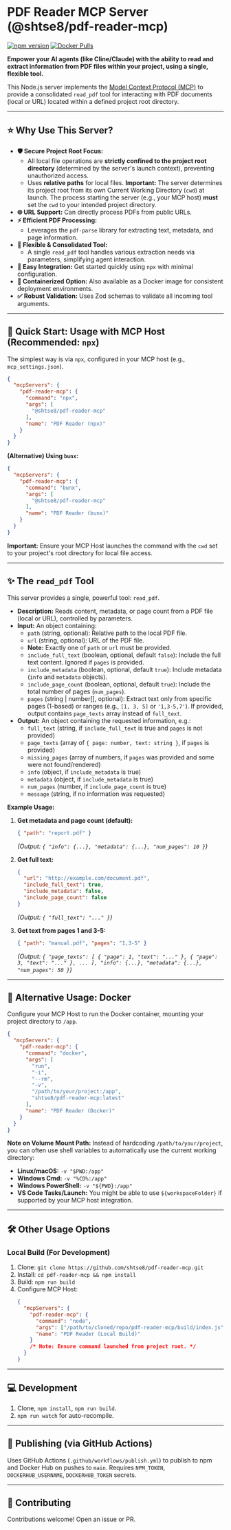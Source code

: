 # PDF Reader MCP Server (@shtse8/pdf-reader-mcp)

[![npm version](https://badge.fury.io/js/%40shtse8%2Fpdf-reader-mcp.svg)](https://badge.fury.io/js/%40shtse8%2Fpdf-reader-mcp)
[![Docker Pulls](https://img.shields.io/docker/pulls/shtse8/pdf-reader-mcp.svg)](https://hub.docker.com/r/shtse8/pdf-reader-mcp)

<!-- Add other badges like License, Build Status if applicable -->

**Empower your AI agents (like Cline/Claude) with the ability to read and
extract information from PDF files within your project, using a single, flexible
tool.**

This Node.js server implements the
[Model Context Protocol (MCP)](https://docs.modelcontextprotocol.com/) to
provide a consolidated `read_pdf` tool for interacting with PDF documents (local
or URL) located within a defined project root directory.

---

## ⭐ Why Use This Server?

- **🛡️ Secure Project Root Focus:**
  - All local file operations are **strictly confined to the project root
    directory** (determined by the server's launch context), preventing
    unauthorized access.
  - Uses **relative paths** for local files. **Important:** The server
    determines its project root from its own Current Working Directory (`cwd`)
    at launch. The process starting the server (e.g., your MCP host) **must**
    set the `cwd` to your intended project directory.
- **🌐 URL Support:** Can directly process PDFs from public URLs.
- **⚡ Efficient PDF Processing:**
  - Leverages the `pdf-parse` library for extracting text, metadata, and page
    information.
- **🔧 Flexible & Consolidated Tool:**
  - A single `read_pdf` tool handles various extraction needs via parameters,
    simplifying agent interaction.
- **🚀 Easy Integration:** Get started quickly using `npx` with minimal
  configuration.
- **🐳 Containerized Option:** Also available as a Docker image for consistent
  deployment environments.
- **✅ Robust Validation:** Uses Zod schemas to validate all incoming tool
  arguments.

---

## 🚀 Quick Start: Usage with MCP Host (Recommended: `npx`)

The simplest way is via `npx`, configured in your MCP host (e.g.,
`mcp_settings.json`).

```json
{
  "mcpServers": {
    "pdf-reader-mcp": {
      "command": "npx",
      "args": [
        "@shtse8/pdf-reader-mcp"
      ],
      "name": "PDF Reader (npx)"
    }
  }
}
```

**(Alternative) Using `bunx`:**

```json
{
  "mcpServers": {
    "pdf-reader-mcp": {
      "command": "bunx",
      "args": [
        "@shtse8/pdf-reader-mcp"
      ],
      "name": "PDF Reader (bunx)"
    }
  }
}
```

**Important:** Ensure your MCP Host launches the command with the `cwd` set to
your project's root directory for local file access.

---

## ✨ The `read_pdf` Tool

This server provides a single, powerful tool: `read_pdf`.

- **Description:** Reads content, metadata, or page count from a PDF file (local
  or URL), controlled by parameters.
- **Input:** An object containing:
  - `path` (string, optional): Relative path to the local PDF file.
  - `url` (string, optional): URL of the PDF file.
  - **Note:** Exactly one of `path` or `url` must be provided.
  - `include_full_text` (boolean, optional, default `false`): Include the full
    text content. Ignored if `pages` is provided.
  - `include_metadata` (boolean, optional, default `true`): Include metadata
    (`info` and `metadata` objects).
  - `include_page_count` (boolean, optional, default `true`): Include the total
    number of pages (`num_pages`).
  - `pages` (string | number[], optional): Extract text only from specific pages
    (1-based) or ranges (e.g., `[1, 3, 5]` or `'1,3-5,7'`). If provided, output
    contains `page_texts` array instead of `full_text`.
- **Output:** An object containing the requested information, e.g.:
  - `full_text` (string, if `include_full_text` is true and `pages` is not
    provided)
  - `page_texts` (array of `{ page: number, text: string }`, if `pages` is
    provided)
  - `missing_pages` (array of numbers, if `pages` was provided and some were not
    found/rendered)
  - `info` (object, if `include_metadata` is true)
  - `metadata` (object, if `include_metadata` is true)
  - `num_pages` (number, if `include_page_count` is true)
  - `message` (string, if no information was requested)

**Example Usage:**

1. **Get metadata and page count (default):**
   ```json
   { "path": "report.pdf" }
   ```
   _(Output: `{ "info": {...}, "metadata": {...}, "num_pages": 10 }`)_

2. **Get full text:**
   ```json
   {
     "url": "http://example.com/document.pdf",
     "include_full_text": true,
     "include_metadata": false,
     "include_page_count": false
   }
   ```
   _(Output: `{ "full_text": "..." }`)_

3. **Get text from pages 1 and 3-5:**
   ```json
   { "path": "manual.pdf", "pages": "1,3-5" }
   ```
   _(Output:
   `{ "page_texts": [ { "page": 1, "text": "..." }, { "page": 3, "text": "..." }, ... ], "info": {...}, "metadata": {...}, "num_pages": 50 }`)_

---

## 🐳 Alternative Usage: Docker

Configure your MCP Host to run the Docker container, mounting your project
directory to `/app`.

```json
{
  "mcpServers": {
    "pdf-reader-mcp": {
      "command": "docker",
      "args": [
        "run",
        "-i",
        "--rm",
        "-v",
        "/path/to/your/project:/app",
        "shtse8/pdf-reader-mcp:latest"
      ],
      "name": "PDF Reader (Docker)"
    }
  }
}
```

**Note on Volume Mount Path:** Instead of hardcoding `/path/to/your/project`,
you can often use shell variables to automatically use the current working
directory:

- **Linux/macOS:** `-v "$PWD:/app"`
- **Windows Cmd:** `-v "%CD%:/app"`
- **Windows PowerShell:** `-v "${PWD}:/app"`
- **VS Code Tasks/Launch:** You might be able to use `${workspaceFolder}` if
  supported by your MCP host integration.

---

## 🛠️ Other Usage Options

### Local Build (For Development)

1. Clone: `git clone https://github.com/shtse8/pdf-reader-mcp.git`
2. Install: `cd pdf-reader-mcp && npm install`
3. Build: `npm run build`
4. Configure MCP Host:
   ```json
   {
     "mcpServers": {
       "pdf-reader-mcp": {
         "command": "node",
         "args": ["/path/to/cloned/repo/pdf-reader-mcp/build/index.js"],
         "name": "PDF Reader (Local Build)"
       }
       /* Note: Ensure command launched from project root. */
     }
   }
   ```

---

## 💻 Development

1. Clone, `npm install`, `npm run build`.
2. `npm run watch` for auto-recompile.

---

## 🚢 Publishing (via GitHub Actions)

Uses GitHub Actions (`.github/workflows/publish.yml`) to publish to npm and
Docker Hub on pushes to `main`. Requires `NPM_TOKEN`, `DOCKERHUB_USERNAME`,
`DOCKERHUB_TOKEN` secrets.

---

## 🙌 Contributing

Contributions welcome! Open an issue or PR.
